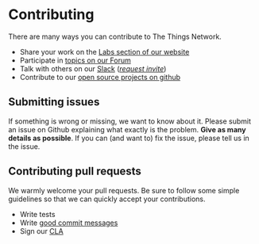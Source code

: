 # Contributing

There are many ways you can contribute to The Things Network.

- Share your work on the [Labs section of our website](https://www.thethingsnetwork.org/labs/)
- Participate in [topics on our Forum](https://thethingsnetwork.org/forum/)
- Talk with others on our [Slack](https://thethingsnetwork.slack.com/) ([_request invite_](https://account.thethingsnetwork.org))
- Contribute to our [open source projects on github](https://github.com/TheThingsNetwork)

## Submitting issues

If something is wrong or missing, we want to know about it. Please submit an issue on Github explaining what exactly is the problem. **Give as many details as possible**. If you can (and want to) fix the issue, please tell us in the issue.

## Contributing pull requests

We warmly welcome your pull requests. Be sure to follow some simple guidelines so that we can quickly accept your contributions.

- Write tests
- Write [good commit messages](https://chris.beams.io/posts/git-commit/)
- Sign our [CLA](https://cla-assistant.io/TheThingsNetwork/packet_forwarder)

